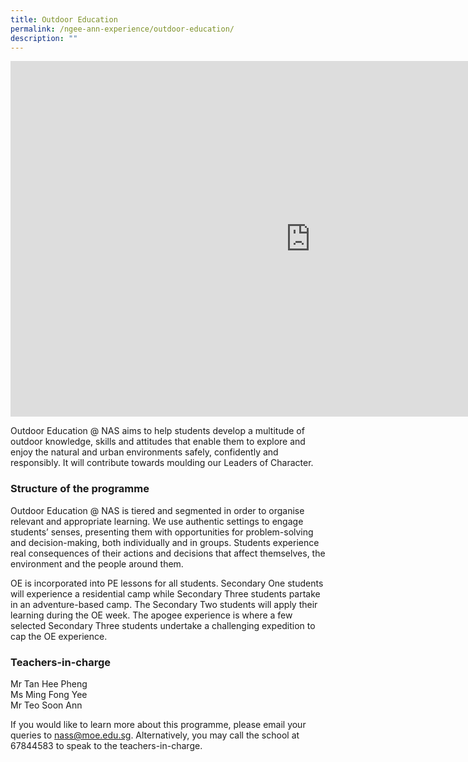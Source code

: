 ```yaml
---
title: Outdoor Education
permalink: /ngee-ann-experience/outdoor-education/
description: ""
---
```

<iframe allowfullscreen="true" height="569" width="960" frameborder="0" src="https://docs.google.com/presentation/d/e/2PACX-1vSrZWxPvBT0iP-cQ_CCtFlevS9ERsP8lxXgLkbCm2_t6cxnbSdfbeGXOtIaPeVNuTTXqYpSU_OY_H04/embed?start=true&amp;loop=true&amp;delayms=3000"></iframe>

Outdoor Education @ NAS aims to help students develop a multitude of outdoor knowledge, skills and attitudes that enable them to explore and enjoy the natural and urban environments safely, confidently and responsibly. It will contribute towards moulding our Leaders of Character.  

### Structure of the programme

Outdoor Education @ NAS is tiered and segmented in order to organise relevant and appropriate learning. We use authentic settings to engage students’ senses, presenting them with opportunities for problem-solving and decision-making, both individually and in groups. Students experience real consequences of their actions and decisions that affect themselves, the environment and the people around them.&nbsp;

  

OE is incorporated into PE lessons for all students. Secondary One students will experience a residential camp while Secondary Three students partake in an adventure-based camp. The Secondary Two students will apply their learning during the OE week. The apogee experience is where a few selected Secondary Three students undertake a challenging expedition to cap the OE experience.

  
  

### Teachers-in-charge

Mr Tan Hee Pheng <br>
Ms Ming Fong Yee&nbsp; <br>
Mr Teo Soon Ann&nbsp;

  

  

If you would like to learn more about this programme, please email your queries to nass@moe.edu.sg. Alternatively, you may call the school at 67844583 to speak to the teachers-in-charge.